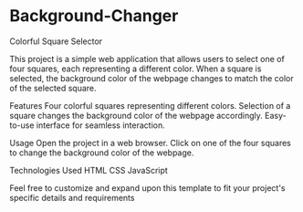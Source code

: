 # Background-Changer
Colorful Square Selector

This project is a simple web application that allows users to select one of four squares, each representing a different color. When a square is selected, the background color of the webpage changes to match the color of the selected square.

Features
Four colorful squares representing different colors.
Selection of a square changes the background color of the webpage accordingly.
Easy-to-use interface for seamless interaction.


Usage
Open the project in a web browser.
Click on one of the four squares to change the background color of the webpage.


Technologies Used
HTML
CSS
JavaScript

Feel free to customize and expand upon this template to fit your project's specific details and requirements
